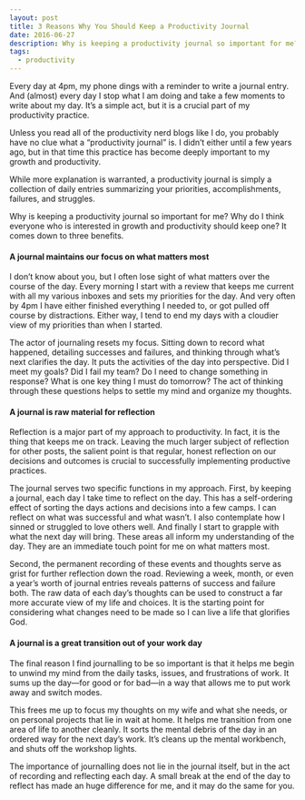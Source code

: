```yaml
---
layout: post
title: 3 Reasons Why You Should Keep a Productivity Journal
date: 2016-06-27
description: Why is keeping a productivity journal so important for me? Why do I think everyone who is interested in growth and productivity should keep a journal? I keep a journal for three simple reasons.
tags:
  - productivity
---
```

Every day at 4pm, my phone dings with a reminder to write a journal entry. And (almost) every day I stop what I am doing and take a few moments to write about my day. It’s a simple act, but it is a crucial part of my productivity practice.

Unless you read all of the productivity nerd blogs like I do, you probably have no clue what a “productivity journal” is. I didn’t either until a few years ago, but in that time this practice has become deeply important to my growth and productivity.

While more explanation is warranted, a productivity journal is simply a collection of daily entries summarizing your priorities, accomplishments, failures, and struggles.

Why is keeping a productivity journal so important for me? Why do I think everyone who is interested in growth and productivity should keep one? It comes down to three benefits.

#### A journal maintains our focus on what matters most

I don’t know about you, but I often lose sight of what matters over the course of the day. Every morning I start with a review that keeps me current with all my various inboxes and sets my priorities for the day. And very often by 4pm I have either finished everything I needed to, or got pulled off course by distractions. Either way, I tend to end my days with a cloudier view of my priorities than when I started.

The actor of journaling resets my focus. Sitting down to record what happened, detailing successes and failures, and thinking through what’s next clarifies the day. It puts the activities of the day into perspective. Did I meet my goals? Did I fail my team? Do I need to change something in response? What is one key thing I must do tomorrow? The act of thinking through these questions helps to settle my mind and organize my thoughts.

#### A journal is raw material for reflection

Reflection is a major part of my approach to productivity. In fact, it is the thing that keeps me on track. Leaving the much larger subject of reflection for other posts, the salient point is that regular, honest reflection on our decisions and outcomes is crucial to successfully implementing productive practices.

The journal serves two specific functions in my approach. First, by keeping a journal, each day I take time to reflect on the day. This has a self-ordering effect of sorting the days actions and decisions into a few camps. I can reflect on what was successful and what wasn’t. I also contemplate how I sinned or struggled to love others well. And finally I start to grapple with what the next day will bring. These areas all inform my understanding of the day. They are an immediate touch point for me on what matters most.

Second, the permanent recording of these events and thoughts serve as grist for further reflection down the road. Reviewing a week, month, or even a year’s worth of journal entries reveals patterns of success and failure both. The raw data of each day’s thoughts can be used to construct a far more accurate view of my life and choices. It is the starting point for considering what changes need to be made so I can live a life that glorifies God.

#### A journal is a great transition out of your work day

The final reason I find journalling to be so important is that it helps me begin to unwind my mind from the daily tasks, issues, and frustrations of work. It sums up the day—for good or for bad—in a way that allows me to put work away and switch modes.

This frees me up to focus my thoughts on my wife and what she needs, or on personal projects that lie in wait at home. It helps me transition from one area of life to another cleanly. It sorts the mental debris of the day in an ordered way for the next day’s work. It’s cleans up the mental workbench, and shuts off the workshop lights.

The importance of journalling does not lie in the journal itself, but in the act of recording and reflecting each day. A small break at the end of the day to reflect has made an huge difference for me, and it may do the same for you.
